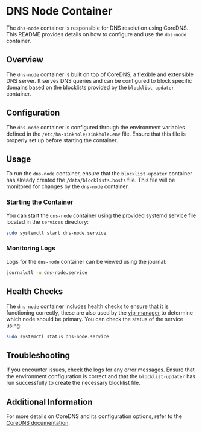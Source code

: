 # DNS Node Container

The `dns-node` container is responsible for DNS resolution using CoreDNS. This README provides details on how to configure and use the `dns-node` container.

## Overview

The `dns-node` container is built on top of CoreDNS, a flexible and extensible DNS server. It serves DNS queries and can be configured to block specific domains based on the blocklists provided by the `blocklist-updater` container.

## Configuration

The `dns-node` container is configured through the environment variables defined in the `/etc/ha-sinkhole/sinkhole.env` file. Ensure that this file is properly set up before starting the container.

## Usage

To run the `dns-node` container, ensure that the `blocklist-updater` container has already created the `/data/blocklists.hosts` file. This file will be monitored for changes by the `dns-node` container.

### Starting the Container

You can start the `dns-node` container using the provided systemd service file located in the `services` directory:

```bash
sudo systemctl start dns-node.service
```

### Monitoring Logs

Logs for the `dns-node` container can be viewed using the journal:

```bash
journalctl -u dns-node.service
```

## Health Checks

The `dns-node` container includes health checks to ensure that it is functioning correctly, these are also used by the [vip-manager](../vip-manager/) to determine which node should be primary. You can check the status of the service using:

```bash
sudo systemctl status dns-node.service
```

## Troubleshooting

If you encounter issues, check the logs for any error messages. Ensure that the environment configuration is correct and that the `blocklist-updater` has run successfully to create the necessary blocklist file.

## Additional Information

For more details on CoreDNS and its configuration options, refer to the [CoreDNS documentation](https://coredns.io/).
